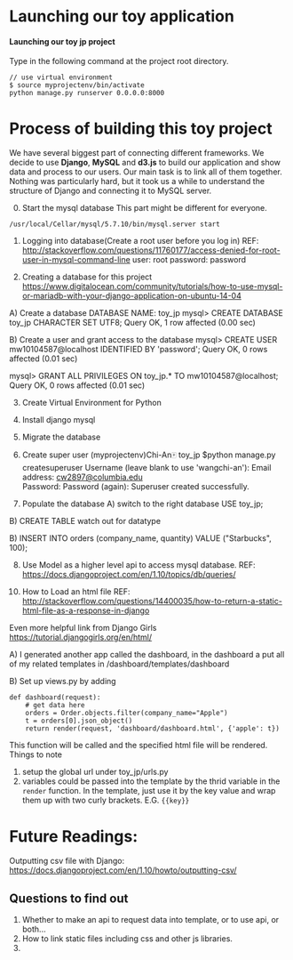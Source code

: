 # Launching our toy application

#### Launching our toy jp project

Type in the following command at the project root directory.

```
// use virtual environment 
$ source myprojectenv/bin/activate
python manage.py runserver 0.0.0.0:8000
```


# Process of building this toy project

We have several biggest part of connecting different frameworks. We decide to use **Django**, **MySQL**
 and **d3.js** to build our application and show data and process to our users. Our main task is to link all of them together. Nothing was particularly hard, but it took us a while to understand the structure of Django and connecting it to MySQL server. 


0. Start the mysql database
This part might be different for everyone.
```
/usr/local/Cellar/mysql/5.7.10/bin/mysql.server start
```

1. Logging into database(Create a root user before you log in)
REF: http://stackoverflow.com/questions/11760177/access-denied-for-root-user-in-mysql-command-line
user: root
password: password


2. Creating a database for this project
https://www.digitalocean.com/community/tutorials/how-to-use-mysql-or-mariadb-with-your-django-application-on-ubuntu-14-04

A) Create a database
DATABASE NAME: toy_jp
mysql> CREATE DATABASE toy_jp CHARACTER SET UTF8;
Query OK, 1 row affected (0.00 sec)

B) Create a user and grant access to the database
mysql> CREATE USER mw10104587@localhost IDENTIFIED BY 'password';
Query OK, 0 rows affected (0.01 sec)

mysql> GRANT ALL PRIVILEGES ON toy_jp.* TO mw10104587@localhost;
Query OK, 0 rows affected (0.01 sec)


3. Create Virtual Environment for Python

4. Install django mysql

5. Migrate the database

6. Create super user
(myprojectenv)Chi-An🀄️ toy_jp $python manage.py createsuperuser
Username (leave blank to use 'wangchi-an'): 
Email address: cw2897@columbia.edu    
Password: 
Password (again): 
Superuser created successfully.


7. Populate the database
A) switch to the right database 
USE toy_jp;

B) CREATE TABLE 
watch out for datatype

B) INSERT INTO orders (company_name, quantity) VALUE ("Starbucks", 100);


8. Use Model as a higher level api to access mysql database.
REF: https://docs.djangoproject.com/en/1.10/topics/db/queries/


<!-- Second Part About loading html files -->


10. How to Load an html file
REF: http://stackoverflow.com/questions/14400035/how-to-return-a-static-html-file-as-a-response-in-django

Even more helpful link from Django Girls
https://tutorial.djangogirls.org/en/html/

A) I generated another app called the dashboard, in the dashboard a put all of my related templates in /dashboard/templates/dashboard

B) Set up views.py by adding
```
def dashboard(request):
	# get data here
	orders = Order.objects.filter(company_name="Apple")
	t = orders[0].json_object()
	return render(request, 'dashboard/dashboard.html', {'apple': t})
```

This function will be called and the specified html file will be rendered.
Things to note
1. setup the global url under toy_jp/urls.py
2. variables could be passed into the template by the thrid variable in the `render` function. In the template, just use it by the key value and wrap them up with two curly brackets. 
E.G. `{{key}}`






# Future Readings:
Outputting csv file with Django:
https://docs.djangoproject.com/en/1.10/howto/outputting-csv/


## Questions to find out
1. Whether to make an api to request data into template, or to use api, or both...
2. How to link static files including css and other js libraries.
3.  

